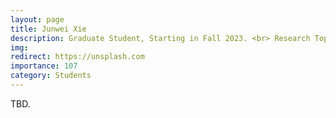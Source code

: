```yaml
---
layout: page
title: Junwei Xie
description: Graduate Student, Starting in Fall 2023. <br> Research Topic&#58; Adversarial Attack.
img:
redirect: https://unsplash.com
importance: 107
category: Students
---
```


TBD.
